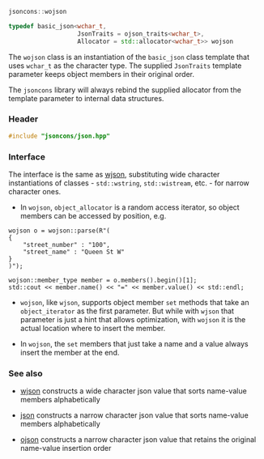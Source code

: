 ```c++
jsoncons::wojson

typedef basic_json<wchar_t,
                   JsonTraits = ojson_traits<wchar_t>,
                   Allocator = std::allocator<wchar_t>> wojson
```
The `wojson` class is an instantiation of the `basic_json` class template that uses `wchar_t` as the character type. The supplied `JsonTraits` template parameter keeps object members in their original order. 

The `jsoncons` library will always rebind the supplied allocator from the template parameter to internal data structures.

### Header
```c++
#include "jsoncons/json.hpp"
```
### Interface

The interface is the same as [wjson](wjson), substituting wide character instantiations of classes - `std::wstring`, `std::wistream`, etc. - for narrow character ones.

- In `wojson`, `object_allocator` is a random access iterator, so object members can be accessed by position, e.g.

```
wojson o = wojson::parse(R"(
{
    "street_number" : "100",
    "street_name" : "Queen St W"
}
)");

wojson::member_type member = o.members().begin()[1];
std::cout << member.name() << "=" << member.value() << std::endl;
```
- `wojson`, like `wjson`, supports object member `set` methods that take an `object_iterator` as the first parameter. But while with `wjson` that parameter is just a hint that allows optimization, with `wojson` it is the actual location where to insert the member.

- In `wojson`, the `set` members that just take a name and a value always insert the member at the end.

### See also

- [wjson](wjson) constructs a wide character json value that sorts name-value members alphabetically

- [json](json) constructs a narrow character json value that sorts name-value members alphabetically

- [ojson](ojson) constructs a narrow character json value that retains the original name-value insertion order

